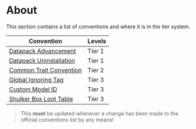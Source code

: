 # About

This section contains a list of conventions and where it is in the tier system.

|Convention|Levels|
|----------|------|
|[Datapack Advancement](https://mc-datapacks.github.io/en/conventions/datapack_advancement.html)|Tier 1|
|[Datapack Uninstallation](https://mc-datapacks.github.io/en/conventions/datapack_uninstallation.html)|Tier 1|
|[Common Trait Convention](https://mc-datapacks.github.io/en/conventions/common_trait.html)|Tier 2|
|[Global Ignoring Tag](https://mc-datapacks.github.io/en/conventions/global_ignoring_tag.html)|Tier 3|
|[Custom Model ID](https://mc-datapacks.github.io/en/conventions/custom_model_id.html)|Tier 3|
|[Shulker Box Loot Table](https://mc-datapacks.github.io/en/conventions/shulker_box_loot_table.html)|Tier 3|

> This **must** be updated whenever a change has been made to the official conventions list by any means!
